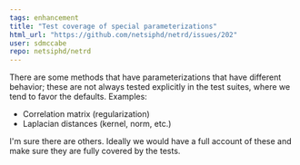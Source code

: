 ```yaml
---
tags: enhancement
title: "Test coverage of special parameterizations"
html_url: "https://github.com/netsiphd/netrd/issues/202"
user: sdmccabe
repo: netsiphd/netrd
---
```


There are some methods that have parameterizations that have different behavior; these are not always tested explicitly in the test suites, where we tend to favor the defaults. Examples:

* Correlation matrix (regularization)
* Laplacian distances (kernel, norm, etc.)

I'm sure there are others. Ideally we would have a full account of these and make sure they are fully covered by the tests.